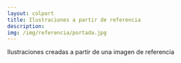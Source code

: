 ```yaml
---
layout: colport
title: Ilustraciones a partir de referencia
description: 
img: /img/referencia/portada.jpg
---
```


Ilustraciones creadas a partir de una imagen de referencia


<div class="section group">
        <div class="col span_6_of_12">
	  <img class="image_enlarge" src="{{ site.baseurl }}/img/referencia/fondo_marino.jpg" alt=""/>
	</div>
        <div class="col span_6_of_12">
	  <img class="image_enlarge" src="{{ site.baseurl }}/img/referencia/gorrion.jpg" alt=""/>
	</div>
</div>
<div class="section group">
	<div class="col span_3_of_12"></div>
	<div class="col span_6_of_12">
	  <img class="image_enlarge" src="{{ site.baseurl }}/img/referencia/koala.jpg" alt=""/>
	</div>
</div>
